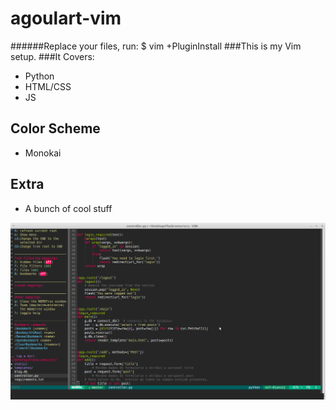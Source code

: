# agoulart-vim
######Replace your files, run:
$ vim +PluginInstall
###This is my Vim setup.
###It Covers:

- Python
- HTML/CSS
- JS

## Color Scheme
- Monokai

## Extra
- A bunch of cool stuff

![](https://raw.githubusercontent.com/agoulart/images/master/foto.png)
